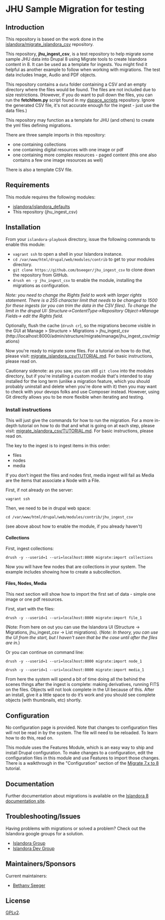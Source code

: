 # JHU Sample Migration for testing

## Introduction

This repository is based on the work done in the [islandora/migrate_islandora_csv](https://github.com/islandora/migrate_islandora_csv) repository.

This repository, __jhu_ingest_csv__, is a test repository to help migrate some sample JHU data into Drupal 8 using Migrate tools to create Islandora content in 8.  It can be used as a template for ingests.  You might find it helpful as another example to follow when working with migrations.  The test data includes Image, Audio and PDF objects.

This repository contains a `data` folder containing a CSV and an empty directory where the files would be found. The files are not included due to size restrictions.  (However, if you do want to pull down the files, you can run the **fetchItem.py**  script found in my [dspace_scripts](https://github.com/bseeger/dspace_scripts) repository. Ignore the generated CSV file, it's not accurate enough for the ingest - just use the data files.)

This repository may function as a template for JHU (and others) to create the yml files defining migrations.

There are three sample imports in this repository: 
- one containing collections 
- one containing digital resources with one image or pdf
- one containing more complex resources - paged content (this one also contains a few one image resources as well)

There is also a template CSV file. 

## Requirements

This module requires the following modules:

* [islandora/islandora_defaults](https://github.com/Islandora/islandora_defaults)
* This repository (jhu_ingest_csv)

## Installation

From your `islandora-playbook` directory, issue the following commands to enable this module:
- `vagrant ssh` to open a shell in your Islandora instance.
- `cd /var/www/html/drupal/web/modules/contrib` to get to your modules directory.
- `git clone https://github.com/bseeger/jhu_ingest_csv` to clone down the repository from GitHub.
- `drush en -y jhu_ingest_csv` to enable the module, installing the migrations as configuration.

_Note: you need to change the Rights field to work with larger rights statement. There is a 255 character limit that needs to be changed to 1500 for these ingests (or you can trim the data in the CSV files).  To change the limit in the drupal UI:  Structure->ContentType->Repository Object->Manage Fields-> edit the Rights field._

Optionally, flush the cache (`drush cr`), so the migrations become visible in the GUI at Manage > Structure > Migrations > jhu_ingest_csv (http://localhost:8000/admin/structure/migrate/manage/jhu_ingest_csv/migrations)

Now you're ready to migrate some files.  For a tutorial on how to do that, please visit: 
[migrate_islandora_csv/TUTORIAL.md](https://github.com/Islandora/migrate_islandora_csv/blob/dev/TUTORIAL.md).  For basic instructions, please read on. 

Cautionary sidenote: as you saw, you can still `git clone` into the modules directory, but if you're installing a custom module that's intended to stay installed for the long term (unlike a migration feature, which you should probably uninstall and delete when you're done with it) then you may want to check with your devops folks and use Composer instead. However, using Git directly allows you to be more flexible when iterating and testing.

### Install instructions

This will just give the commands for how to run the migration.  For a more in-depth tutorial on how to do that and what is going on at each step, please visit: [migrate_islandora_csv/TUTORIAL.md](https://github.com/Islandora/migrate_islandora_csv/blob/dev/TUTORIAL.md).  For basic instructions, please read on. 

The key to the ingest is to ingest items in this order: 
* files
* nodes
* media

If you don’t ingest the files and nodes first, media ingest will fail as Media are the items that associate a Node with a File. 

First, if not already on the server:

`vagrant ssh`

Then, we need to be in drupal web space:

`cd /var/www/html/drupal/web/modules/contrib/jhu_ingest_csv`  

(see above about how to enable the module, if you already haven't)

#### Collections

First, ingest collections: 

`drush -y --userid=1 --uri=localhost:8000 migrate:import collections`

Now you will have few nodes that are collections in your system. The example includes showing how to create a subcollection.

#### Files, Nodes, Media

This next section will show how to import the first set of data - simple one image or one pdf resources. 

First, start with the files: 

`drush -y --userid=1 --uri=localhost:8000 migrate:import file_1`

(Note: From here on out you can use the Islandora UI (Structure -> Migrations, jhu_ingest_csv -> List migrations). (_Note: In theory,
you can use the UI from the start, but I haven't seen that be the case until after the files are in._)

Or you can continue on command line: 

`drush -y --userid=1 --uri=localhost:8000 migrate:import node_1`

`drush -y --userid=1 --uri=localhost:8000 migrate:import media_1`

From here the system will spend a bit of time doing all the behind the scenes things after the ingest is complete: making derivatives, running FITS on the files.   Objects will not look complete in the UI because of this.  After an install, give it a little space to do it’s work and you should see complete objects (with thumbnails, etc) shortly. 

## Configuration

No configuration page is provided.  Note that changes to configuration files will not be read in by the system.  The file will need to be reloaded. To learn how to do this, read on.

This module uses the Features Module, which is an easy way to ship and install Drupal configuration. To make changes to a configuration, edit the configuration files in this module and use Features to import those changes. There is a walkthrough in the "Configuration" section of the [Migrate 7.x to 8](https://github.com/Islandora-Devops/migrate_7x_claw) tutorial. 

## Documentation

Further documentation about migrations is available on the [Islandora 8 documentation site](https://islandora.github.io/documentation/).

## Troubleshooting/Issues

Having problems with migrations or solved a problem? Check out the Islandora google groups for a solution.

* [Islandora Group](https://groups.google.com/forum/?hl=en&fromgroups#!forum/islandora)
* [Islandora Dev Group](https://groups.google.com/forum/?hl=en&fromgroups#!forum/islandora-dev)

## Maintainers/Sponsors

Current maintainers:

* [Bethany Seeger](https://github.com/bseeger)

## License

[GPLv2](./LICENSE).
